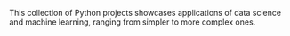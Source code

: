 This collection of Python projects showcases applications of data science and machine learning, ranging from simpler to more complex ones.